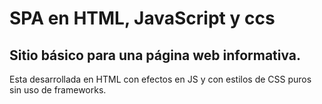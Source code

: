 # SPA en HTML, JavaScript y ccs
## Sitio básico para una página web informativa.
Esta desarrollada en HTML con efectos en JS y con estilos de CSS puros sin uso de frameworks.